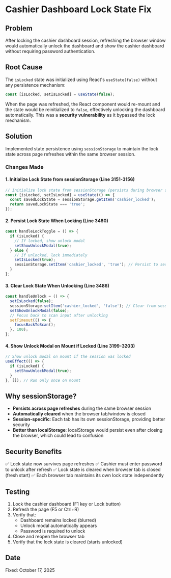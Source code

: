 # Cashier Dashboard Lock State Fix

## Problem
After locking the cashier dashboard session, refreshing the browser window would automatically unlock the dashboard and show the cashier dashboard without requiring password authentication.

## Root Cause
The `isLocked` state was initialized using React's `useState(false)` without any persistence mechanism:

```jsx
const [isLocked, setIsLocked] = useState(false);
```

When the page was refreshed, the React component would re-mount and the state would be reinitialized to `false`, effectively unlocking the dashboard automatically. This was a **security vulnerability** as it bypassed the lock mechanism.

## Solution
Implemented state persistence using `sessionStorage` to maintain the lock state across page refreshes within the same browser session.

### Changes Made

#### 1. Initialize Lock State from sessionStorage (Line 3151-3156)
```jsx
// Initialize lock state from sessionStorage (persists during browser session, but cleared when tab is closed)
const [isLocked, setIsLocked] = useState(() => {
  const savedLockState = sessionStorage.getItem('cashier_locked');
  return savedLockState === 'true';
});
```

#### 2. Persist Lock State When Locking (Line 3480)
```jsx
const handleLockToggle = () => {
  if (isLocked) {
    // If locked, show unlock modal
    setShowUnlockModal(true);
  } else {
    // If unlocked, lock immediately
    setIsLocked(true);
    sessionStorage.setItem('cashier_locked', 'true'); // Persist to sessionStorage
  }
};
```

#### 3. Clear Lock State When Unlocking (Line 3486)
```jsx
const handleUnlock = () => {
  setIsLocked(false);
  sessionStorage.setItem('cashier_locked', 'false'); // Clear from sessionStorage
  setShowUnlockModal(false);
  // Focus back to scan input after unlocking
  setTimeout(() => {
    focusBackToScan();
  }, 100);
};
```

#### 4. Show Unlock Modal on Mount if Locked (Line 3199-3203)
```jsx
// Show unlock modal on mount if the session was locked
useEffect(() => {
  if (isLocked) {
    setShowUnlockModal(true);
  }
}, []); // Run only once on mount
```

## Why sessionStorage?
- **Persists across page refreshes** during the same browser session
- **Automatically cleared** when the browser tab/window is closed
- **Session-specific**: Each tab has its own sessionStorage, providing better security
- **Better than localStorage**: localStorage would persist even after closing the browser, which could lead to confusion

## Security Benefits
✅ Lock state now survives page refreshes
✅ Cashier must enter password to unlock after refresh
✅ Lock state is cleared when browser tab is closed (fresh start)
✅ Each browser tab maintains its own lock state independently

## Testing
1. Lock the cashier dashboard (F1 key or Lock button)
2. Refresh the page (F5 or Ctrl+R)
3. Verify that:
   - Dashboard remains locked (blurred)
   - Unlock modal automatically appears
   - Password is required to unlock
4. Close and reopen the browser tab
5. Verify that the lock state is cleared (starts unlocked)

## Date
Fixed: October 17, 2025
